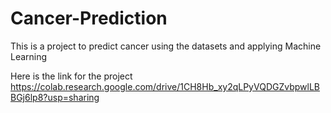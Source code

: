 # Cancer-Prediction
This is a project to predict cancer using the datasets and applying Machine Learning

Here is the link for the project 
https://colab.research.google.com/drive/1CH8Hb_xy2qLPyVQDGZvbpwlLBBGj6lp8?usp=sharing
